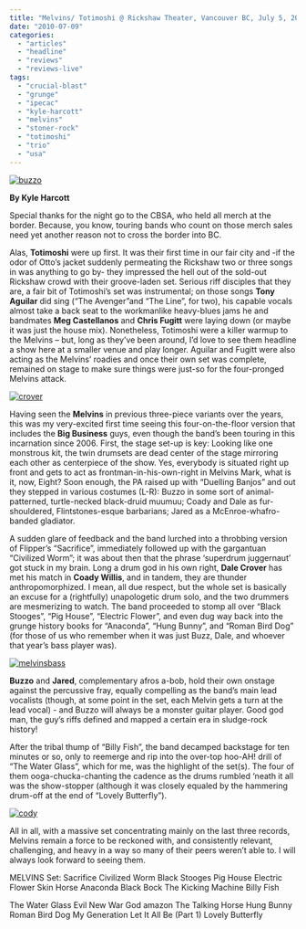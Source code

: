 ```yaml
---
title: "Melvins/ Totimoshi @ Rickshaw Theater, Vancouver BC, July 5, 2010"
date: "2010-07-09"
categories: 
  - "articles"
  - "headline"
  - "reviews"
  - "reviews-live"
tags: 
  - "crucial-blast"
  - "grunge"
  - "ipecac"
  - "kyle-harcott"
  - "melvins"
  - "stoner-rock"
  - "totimoshi"
  - "trio"
  - "usa"
---
```


[![buzzo](http://www.hellbound.ca/wp-content/uploads/2010/04/buzzo.jpg "buzzo")](http://www.hellbound.ca/wp-content/uploads/2010/04/buzzo.jpg)

**By Kyle Harcott**

Special thanks for the night go to the CBSA, who held all merch at the border. Because, you know, touring bands who count on those merch sales need yet another reason not to cross the border into BC.

Alas, **Totimoshi** were up first. It was their first time in our fair city and -if the odor of Otto’s jacket suddenly permeating the Rickshaw two or three songs in was anything to go by- they impressed the hell out of the sold-out Rickshaw crowd with their groove-laden set. Serious riff disciples that they are, a fair bit of Totimoshi’s set was instrumental; on those songs **Tony Aguilar** did sing (“The Avenger”and “The Line”, for two), his capable vocals almost take a back seat to the workmanlike heavy-blues jams he and bandmates **Meg Castellanos** and **Chris Fugitt** were laying down (or maybe it was just the house mix). Nonetheless, Totimoshi were a killer warmup to the Melvins – but, long as they’ve been around, I’d love to see them headline a show here at a smaller venue and play longer. Aguilar and Fugitt were also acting as the Melvins’ roadies and once their own set was complete, remained on stage to make sure things were just-so for the four-pronged Melvins attack.

[![crover](http://www.hellbound.ca/wp-content/uploads/2010/04/crover.jpg "crover")](http://www.hellbound.ca/wp-content/uploads/2010/04/crover.jpg)

Having seen the **Melvins** in previous three-piece variants over the years, this was my very-excited first time seeing this four-on-the-floor version that includes the **Big Business** guys, even though the band’s been touring in this incarnation since 2006. First, the stage set-up is key: Looking like one monstrous kit, the twin drumsets are dead center of the stage mirroring each other as centerpiece of the show. Yes, everybody is situated right up front and gets to act as frontman-in-his-own-right in Melvins Mark, what is it, now, Eight? Soon enough, the PA raised up with “Duelling Banjos” and out they stepped in various costumes (L-R): Buzzo in some sort of animal-patterned, turtle-necked black-druid muumuu; Coady and Dale as fur-shouldered, Flintstones-esque barbarians; Jared as a McEnroe-whafro-banded gladiator.

A sudden glare of feedback and the band lurched into a throbbing version of Flipper’s “Sacrifice”, immediately followed up with the gargantuan “Civilized Worm”; it was about then that the phrase ‘superdrum juggernaut’ got stuck in my brain. Long a drum god in his own right, **Dale Crover** has met his match in **Coady Willis**, and in tandem, they are thunder anthropomorphized. I mean, all due respect, but the whole set is basically an excuse for a (rightfully) unapologetic drum solo, and the two drummers are mesmerizing to watch. The band proceeded to stomp all over “Black Stooges”, “Pig House”, “Electric Flower”, and even dug way back into the grunge history books for “Anaconda”, “Hung Bunny”, and “Roman Bird Dog” (for those of us who remember when it was just Buzz, Dale, and whoever that year’s bass player was).

[![melvinsbass](http://www.hellbound.ca/wp-content/uploads/2010/04/melvinsbass.jpg "melvinsbass")](http://www.hellbound.ca/wp-content/uploads/2010/04/melvinsbass.jpg)

**Buzzo** and **Jared**, complementary afros a-bob, hold their own onstage against the percussive fray, equally compelling as the band’s main lead vocalists (though, at some point in the set, each Melvin gets a turn at the lead vocal) - and Buzzo will always be a monster guitar player. Good god man, the guy’s riffs defined and mapped a certain era in sludge-rock history!

After the tribal thump of “Billy Fish”, the band decamped backstage for ten minutes or so, only to reemerge and rip into the over-top hoo-AH! drill of “The Water Glass”, which for me, was the highlight of the set(s). The four of them ooga-chucka-chanting the cadence as the drums rumbled ‘neath it all was the show-stopper (although it was closely equaled by the hammering drum-off at the end of “Lovely Butterfly”).

[![cody](http://www.hellbound.ca/wp-content/uploads/2010/04/cody.jpg "cody")](http://www.hellbound.ca/wp-content/uploads/2010/04/cody.jpg)

All in all, with a massive set concentrating mainly on the last three records, Melvins remain a force to be reckoned with, and consistently relevant, challenging, and heavy in a way so many of their peers weren’t able to. I will always look forward to seeing them.

MELVINS Set: Sacrifice Civilized Worm Black Stooges Pig House Electric Flower Skin Horse Anaconda Black Bock The Kicking Machine Billy Fish

The Water Glass Evil New War God amazon The Talking Horse Hung Bunny Roman Bird Dog My Generation Let It All Be (Part 1) Lovely Butterfly
